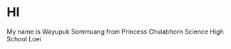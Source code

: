 # HI
My name is Wayupuk Sommuang from Princess Chulabhorn Science High School Loei
<!---
wayupuk/wayupuk is a ✨ special ✨ repository because its `README.md` (this file) appears on your GitHub profile.
You can click the Preview link to take a look at your changes.
--->
